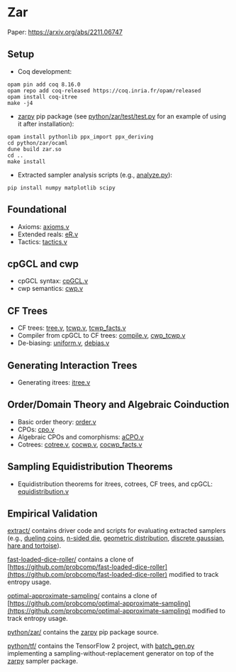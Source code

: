 # Zar

Paper: https://arxiv.org/abs/2211.06747

## Setup

* Coq development:
```
opam pin add coq 8.16.0
opam repo add coq-released https://coq.inria.fr/opam/released
opam install coq-itree
make -j4
```

* [zarpy](https://pypi.org/project/zarpy/) pip package (see [python/zar/test/test.py](python/zar/test/test.py) for an example
of using it after installation):
```
opam install pythonlib ppx_import ppx_deriving
cd python/zar/ocaml
dune build zar.so
cd ..
make install
```

* Extracted sampler analysis scripts (e.g., [analyze.py](extract/geometric/analyze.py)):
```
pip install numpy matplotlib scipy
```

## Foundational

* Axioms: [axioms.v](axioms.v)
* Extended reals: [eR.v](eR.v)
* Tactics: [tactics.v](tactics.v)

## cpGCL and cwp

* cpGCL syntax: [cpGCL.v](cpGCL.v)
* cwp semantics: [cwp.v](cwp.v)

## CF Trees

* CF trees: [tree.v](tree.v), [tcwp.v](tcwp.v), [tcwp_facts.v](tcwp_facts.v)
* Compiler from cpGCL to CF trees: [compile.v](compile.v), [cwp_tcwp.v](cwp_tcwp.v)
* De-biasing: [uniform.v](uniform.v), [debias.v](debias.v)

## Generating Interaction Trees

* Generating itrees: [itree.v](itree.v)

## Order/Domain Theory and Algebraic Coinduction

* Basic order theory: [order.v](order.v)
* CPOs: [cpo.v](cpo.v)
* Algebraic CPOs and comorphisms: [aCPO.v](aCPO.v)
* Cotrees: [cotree.v](cotree.v), [cocwp.v](cocwp.v), [cocwp_facts.v](cocwp_facts.v)

## Sampling Equidistribution Theorems

* Equidistribution theorems for itrees, cotrees, CF trees, and cpGCL: [equidistribution.v](equidistribution.v)

## Empirical Validation

[extract/](extract/) contains driver code and scripts for evaluating extracted samplers (e.g., [dueling coins](dueling_coins.v), [n-sided die](./die.v), [geometric distribution](geometric.v), [discrete gaussian](gaussian.v), [hare and tortoise](hare.v)).

[fast-loaded-dice-roller/](fast-loaded-dice-roller/) contains a clone of [https://github.com/probcomp/fast-loaded-dice-roller](https://github.com/probcomp/fast-loaded-dice-roller) modified to track entropy usage.

[optimal-approximate-sampling/](optimal-approximate-sampling/) contains a clone of [https://github.com/probcomp/optimal-approximate-sampling](https://github.com/probcomp/optimal-approximate-sampling) modified to track entropy usage.

[python/zar/](python/zar/) contains the [zarpy](https://pypi.org/project/zarpy/) pip package source.

[python/tf/](python/tf/) contains the TensorFlow 2 project, with [batch_gen.py](python/tf/batch_gen.py) implementing a sampling-without-replacement generator on top of the [zarpy](https://pypi.org/project/zarpy/) sampler package.

